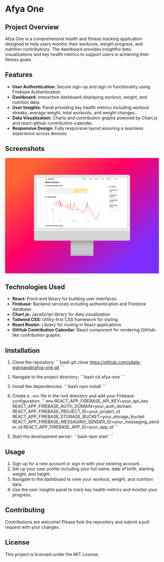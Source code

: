 # Afya One

## Project Overview

Afya One is a comprehensive health and fitness tracking application designed to help users monitor their workouts, weight progress, and nutrition contributions. The dashboard provides insightful data visualizations and key health metrics to support users in achieving their fitness goals.

## Features

- **User Authentication:** Secure sign-up and sign-in functionality using Firebase Authentication.
- **Dashboard:** Interactive dashboard displaying workout, weight, and nutrition data.
- **User Insights:** Panel providing key health metrics including workout streaks, average weight, total workouts, and weight changes.
- **Data Visualization:** Charts and contribution graphs powered by Chart.js and react-github-contribution-calendar.
- **Responsive Design:** Fully responsive layout ensuring a seamless experience across devices.

## Screenshots

![Dashboard](./src/assets/images/screenshot.png)

## Technologies Used

- **React:** Front-end library for building user interfaces.
- **Firebase:** Backend services including authentication and Firestore database.
- **Chart.js:** JavaScript library for data visualization.
- **Tailwind CSS:** Utility-first CSS framework for styling.
- **React Router:** Library for routing in React applications.
- **GitHub Contribution Calendar:** React component for rendering GitHub-like contribution graphs.

## Installation

1. Clone the repository:
   \`\`\`bash
   git clone https://github.com/adala-wanyande/afya-one.git
   \`\`\`

2. Navigate to the project directory:
   \`\`\`bash
   cd afya-one
   \`\`\`

3. Install the dependencies:
   \`\`\`bash
   npm install
   \`\`\`

4. Create a `.env` file in the root directory and add your Firebase configuration:
   \`\`\`env
   REACT_APP_FIREBASE_API_KEY=your_api_key
   REACT_APP_FIREBASE_AUTH_DOMAIN=your_auth_domain
   REACT_APP_FIREBASE_PROJECT_ID=your_project_id
   REACT_APP_FIREBASE_STORAGE_BUCKET=your_storage_bucket
   REACT_APP_FIREBASE_MESSAGING_SENDER_ID=your_messaging_sender_id
   REACT_APP_FIREBASE_APP_ID=your_app_id
   \`\`\`

5. Start the development server:
   \`\`\`bash
   npm start
   \`\`\`

## Usage

1. Sign up for a new account or sign in with your existing account.
2. Set up your user profile including your full name, date of birth, starting weight, and height.
3. Navigate to the dashboard to view your workout, weight, and nutrition data.
4. Use the user insights panel to track key health metrics and monitor your progress.

## Contributing

Contributions are welcome! Please fork the repository and submit a pull request with your changes.

## License

This project is licensed under the MIT License.
